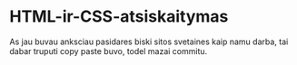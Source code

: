 # HTML-ir-CSS-atsiskaitymas

As jau buvau anksciau pasidares biski sitos svetaines kaip namu darba, tai dabar truputi copy paste buvo, todel mazai commitu.
